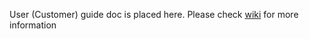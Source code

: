 User (Customer) guide doc is placed here.
Please check [wiki](https://github.com/VenRaaS/venraas-user-guide/wiki) for more information
